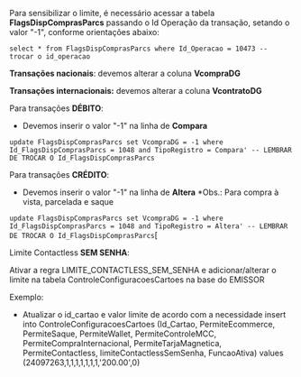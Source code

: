 Para sensibilizar o limite, é necessário acessar a tabela **FlagsDispComprasParcs** passando o Id Operação da transação, setando o valor "-1", conforme orientações abaixo:

`select * from FlagsDispComprasParcs where Id_Operacao = 10473 -- trocar o id_operacao`

**Transações nacionais**: devemos alterar a coluna **VcompraDG**

**Transações internacionais:** devemos alterar a coluna **VcontratoDG** 

Para transações **DÉBITO**:
- Devemos inserir o valor "-1" na linha de **Compara** 

`update FlagsDispComprasParcs set VcompraDG = -1 where Id_FlagsDispComprasParcs = 1048 and TipoRegistro = Compara' -- LEMBRAR DE TROCAR O Id_FlagsDispComprasParcs`

Para transações **CRÉDITO**:
- Devemos inserir o valor "-1" na linha de **Altera**
*Obs.: Para compra à vista, parcelada e saque

`update FlagsDispComprasParcs set VcompraDG = -1 where Id_FlagsDispComprasParcs = 1048 and TipoRegistro = Altera' -- LEMBRAR DE TROCAR O Id_FlagsDispComprasParcs`[


Limite Contactless **SEM SENHA**:

Ativar a regra LIMITE_CONTACTLESS_SEM_SENHA e adicionar/alterar o limite na tabela ControleConfiguracoesCartoes na base do EMISSOR

Exemplo:
- Atualizar o id_cartao e valor limite de acordo com a necessidade
insert into ControleConfiguracoesCartoes
(Id_Cartao, PermiteEcommerce, PermiteSaque, PermiteWallet, PermiteControleMCC, PermiteCompraInternacional, PermiteTarjaMagnetica, PermiteContactless, limiteContactlessSemSenha, FuncaoAtiva)
values
(24097263,1,1,1,1,1,1,1,'200.00',0)